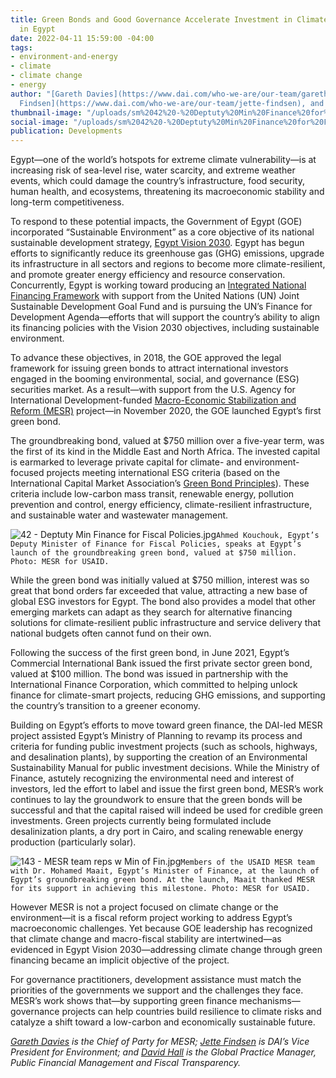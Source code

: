```yaml
---
title: Green Bonds and Good Governance Accelerate Investment in Climate-Smart Solutions
  in Egypt
date: 2022-04-11 15:59:00 -04:00
tags:
- environment-and-energy
- climate
- climate change
- energy
author: "[Gareth Davies](https://www.dai.com/who-we-are/our-team/gareth-davies), [Jette
  Findsen](https://www.dai.com/who-we-are/our-team/jette-findsen), and [David Hall](https://www.dai.com/who-we-are/our-team/david-hall)"
thumbnail-image: "/uploads/sm%2042%20-%20Deptuty%20Min%20Finance%20for%20Fiscal%20Policies.jpg"
social-image: "/uploads/sm%2042%20-%20Deptuty%20Min%20Finance%20for%20Fiscal%20Policies.jpg"
publication: Developments
---
```


Egypt—one of the world’s hotspots for extreme climate vulnerability—is at increasing risk of sea-level rise, water scarcity, and extreme weather events, which could damage the country’s infrastructure, food security, human health, and ecosystems, threatening its macroeconomic stability and long-term competitiveness. 

To respond to these potential impacts, the Government of Egypt (GOE) incorporated “Sustainable Environment” as a core objective of its national sustainable development strategy, [Egypt Vision 2030](https://mped.gov.eg/EgyptVision?lang=en). Egypt has begun efforts to significantly reduce its greenhouse gas (GHG) emissions, upgrade its infrastructure in all sectors and regions to become more climate-resilient, and promote greater energy efficiency and resource conservation. Concurrently, Egypt is working toward producing an [Integrated National Financing Framework](https://inff.org/country/egypt) with support from the United Nations (UN) Joint Sustainable Development Goal Fund and is pursuing the UN’s Finance for Development Agenda—efforts that will support the country’s ability to align its financing policies with the Vision 2030 objectives, including sustainable environment.

To advance these objectives, in 2018, the GOE approved the legal framework for issuing green bonds to attract international investors engaged in the booming environmental, social, and governance (ESG) securities market. As a result—with support from the U.S. Agency for International Development-funded [Macro-Economic Stabilization and Reform (MESR)](https://www.dai.com/our-work/projects/egypt-macro-economic-stabilization-and-reform-mesr) project—in November 2020, the GOE launched Egypt’s first green bond. 

The groundbreaking bond, valued at $750 million over a five-year term, was the first of its kind in the Middle East and North Africa. The invested capital is earmarked to leverage private capital for climate- and environment-focused projects meeting international ESG criteria (based on the International Capital Market Association’s [Green Bond Principles](https://www.icmagroup.org/sustainable-finance/the-principles-guidelines-and-handbooks/green-bond-principles-gbp/)). These criteria include low-carbon mass transit, renewable energy, pollution prevention and control, energy efficiency, climate-resilient infrastructure, and sustainable water and wastewater management.

![42 - Deptuty Min Finance for Fiscal Policies.jpg](/uploads/42%20-%20Deptuty%20Min%20Finance%20for%20Fiscal%20Policies.jpg)`Ahmed Kouchouk, Egypt’s Deputy Minister of Finance for Fiscal Policies, speaks at Egypt’s launch of the groundbreaking green bond, valued at $750 million. Photo: MESR for USAID.`

While the green bond was initially valued at $750 million, interest was so great that bond orders far exceeded that value, attracting a new base of global ESG investors for Egypt. The bond also provides a model that other emerging markets can adapt as they search for alternative financing solutions for climate-resilient public infrastructure and service delivery that national budgets often cannot fund on their own. 

Following the success of the first green bond, in June 2021, Egypt’s Commercial International Bank issued the first private sector green bond, valued at $100 million. The bond was issued in partnership with the International Finance Corporation, which committed to helping unlock finance for climate-smart projects, reducing GHG emissions, and supporting the country’s transition to a greener economy.

Building on Egypt’s efforts to move toward green finance, the DAI-led MESR project assisted Egypt’s Ministry of Planning to revamp its process and criteria for funding public investment projects (such as schools, highways, and desalination plants), by supporting the creation of an Environmental Sustainability Manual for public investment decisions. While the Ministry of Finance, astutely recognizing the environmental need and interest of investors, led the effort to label and issue the first green bond, MESR’s work continues to lay the groundwork to ensure that the green bonds will be successful and that the capital raised will indeed be used for credible green investments. Green projects currently being formulated include desalinization plants, a dry port in Cairo, and scaling renewable energy production (particularly solar). 

![143 - MESR team reps w Min of Fin.jpg](/uploads/143%20-%20MESR%20team%20reps%20w%20Min%20of%20Fin.jpg)`Members of the USAID MESR team with Dr. Mohamed Maait, Egypt’s Minister of Finance, at the launch of Egypt’s groundbreaking green bond. At the launch, Maait thanked MESR for its support in achieving this milestone. Photo: MESR for USAID.`

However MESR is not a project focused on climate change or the environment—it is a fiscal reform project working to address Egypt’s macroeconomic challenges. Yet because GOE leadership has recognized that climate change and macro-fiscal stability are intertwined—as evidenced in Egypt Vision 2030—addressing climate change through green financing became an implicit objective of the project.

For governance practitioners, development assistance must match the priorities of the governments we support and the challenges they face. MESR’s work shows that—by supporting green finance mechanisms—governance projects can help countries build resilience to climate risks and catalyze a shift toward a low-carbon and economically sustainable future. 

*[Gareth Davies](https://www.dai.com/who-we-are/our-team/gareth-davies) is the Chief of Party for MESR; [Jette Findsen](https://www.dai.com/who-we-are/our-team/jette-findsen) is DAI’s Vice President for Environment; and [David Hall](https://www.dai.com/who-we-are/our-team/david-hall) is the Global Practice Manager, Public Financial Management and Fiscal Transparency.*